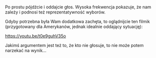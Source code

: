 Po prostu pójdźcie i oddajcie głos. Wysoka frekwencja pokazuje, że nam zależy i podnosi też reprezentatywność wyborów. 

Gdyby potrzebna była Wam dodatkowa zachęta, to oglądnijcie ten filmik (przygotowany dla Amerykanów, jednak idealnie oddający sytuację):

https://youtu.be/t0e9guhV35o

Jakimś argumentem jest też to, że kto nie głosuje, to nie może potem narzekać na wynik...